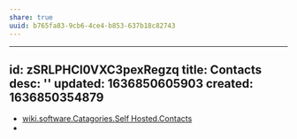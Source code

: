 ```yaml
---
share: true
uuid: b765fa83-9cb6-4ce4-b853-637b18c82743
---
```

---
id: zSRLPHCl0VXC3pexRegzq
title: Contacts
desc: ''
updated: 1636850605903
created: 1636850354879
---

* [wiki.software.Catagories.Self Hosted.Contacts](/undefined)
* 